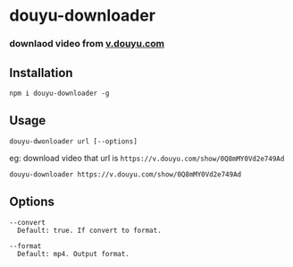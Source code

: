 # douyu-downloader

### downlaod video from [v.douyu.com](https://v.douyu.com/)

## Installation

`npm i douyu-downloader -g`

## Usage
`douyu-dwonloader url [--options]`

eg: download video that url is `https://v.douyu.com/show/0Q8mMY0Vd2e749Ad`

`douyu-downloader https://v.douyu.com/show/0Q8mMY0Vd2e749Ad`

## Options
```
--convert
  Default: true. If convert to format.
  
--format
  Default: mp4. Output format.
```
